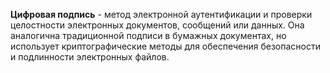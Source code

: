 **Цифровая подпись** - метод электронной аутентификации и проверки целостности электронных документов, сообщений или данных. Она аналогична традиционной подписи в бумажных документах, но использует криптографические методы для обеспечения безопасности и подлинности электронных файлов.